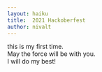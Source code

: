 ```yaml
---
layout: haiku
title:  2021 Hackoberfest
author: nivalt
---
```


this is my first time. <br>
May the force will be with you. <br>
I will do my best! <br>